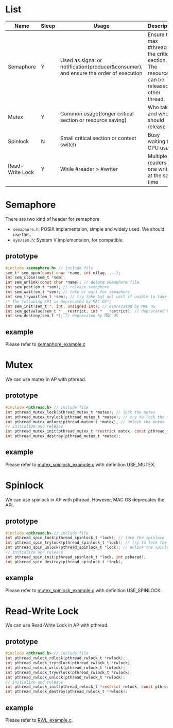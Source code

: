 # List
| Name | Sleep | Usage | Description |
| --- | --- | --- | --- |
| Semaphore | Y | Used as signal or notification(producer&consumer), and ensure the order of execution | Ensure the max #thread in the critical section. The resource can be released by other thread. |
| Mutex | Y | Common usage(longer critical section or resource saving) | Who takes and who should release |
| Spinlock | N | Small critical section or context switch | Busy waiting for CPU usage |
| Read-Write Lock | Y | While #reader > #writer | Multiple readers or one writer at the same time |

# Semaphore
There are two kind of header for semaphore

* `semaphore.h`: POSIX implementaion, simple and widely used. We should use this.
* `sys/sem.h`: System V implementaion, for compatible.

## prototype
```c
#include <semaphore.h> // include file
sem_t* sem_open(const char *name, int oflag, ...);
int sem_close(sem_t *sem);
int sem_unlink(const char *name); // delete semaphore file
int sem_post(em_t *sem); // release semaphore
int sem_wait(em_t *sem); // take or wait for semaphore
int sem_trywait(em_t *sem); // try take but not wait if unable to take
/* The following API is deprecated by MAC OS*/
int sem_init(sem_t *, int, unsigned int); // deprecated by MAC OS
int sem_getvalue(sem_t * __restrict, int * __restrict); // deprecated by MAC OS
int sem_destroy(sem_t *); // deprecated by MAC OS
```

## example
Please refer to [semaphore_example.c](semaphore_example.c)

# Mutex
We can use mutex in AP with pthread.

## prototype
```c
#include <pthread.h> // include file
int pthread_mutex_lock(pthread_mutex_t *mutex); // lock the mutex
int pthread_mutex_trylock(pthread_mutex_t *mutex); // try to lock the mutex, but not wait if unable to take
int pthread_mutex_unlock(pthread_mutex_t *mutex); // unlock the mutex
// initialize and release
int pthread_mutex_init(pthread_mutex_t *restrict mutex, const pthread_mutexattr_t *restrict attr);
int pthread_mutex_destroy(pthread_mutex_t *mutex);
```

## example
Please refer to [mutex_spinlock_example.c](mutex_spinlock_example.c) with definition USE_MUTEX.

# Spinlock
We can use spinlock in AP with pthread. However, MAC OS deprecates the API.

## prototype
```c
#include <pthread.h> // include file
int pthread_spin_lock(pthread_spinlock_t *lock); // lock the spinlock
int pthread_spin_trylock(pthread_spinlock_t *lock); // try to lock the spinlock, but not wait if unable to take
int pthread_spin_unlock(pthread_spinlock_t *lock); // unlock the spinlock
// initialize and release
int pthread_spin_init(pthread_spinlock_t *lock, int pshared); 
int pthread_spin_destroy(pthread_spinlock_t *lock);
```

## example
Please refer to [mutex_spinlock_example.c](mutex_spinlock_example.c) with definition USE_SPINLOCK.

# Read-Write Lock
We can use Read-Write Lock in AP with pthread.

## prototype
```c
#include <pthread.h> // include file
int pthread_rwlock_rdlock(pthread_rwlock_t *rwlock);
int pthread_rwlock_tryrdlock(pthread_rwlock_t *rwlock);
int pthread_rwlock_wrlock(pthread_rwlock_t *rwlock);
int pthread_rwlock_trywrlock(pthread_rwlock_t *rwlock);
int pthread_rwlock_unlock(pthread_rwlock_t *rwlock);
// initialize and release
int pthread_rwlock_init(pthread_rwlock_t *restrict rwlock, const pthread_rwlockattr_t *restrict attr); 
int pthread_rwlock_destroy(pthread_rwlock_t *rwlock);
```

## example
Please refer to [RWL_example.c](RWL_example.c).
